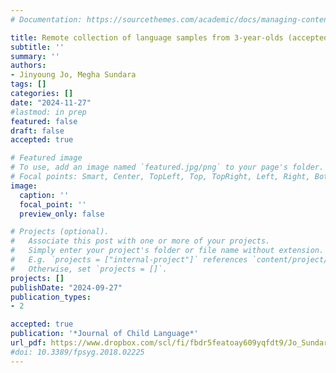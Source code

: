 ```yaml
---
# Documentation: https://sourcethemes.com/academic/docs/managing-content/

title: Remote collection of language samples from 3-year-olds (accepted)
subtitle: ''
summary: ''
authors:
- Jinyoung Jo, Megha Sundara
tags: []
categories: []
date: "2024-11-27"
#lastmod: in prep
featured: false
draft: false
accepted: true

# Featured image
# To use, add an image named `featured.jpg/png` to your page's folder.
# Focal points: Smart, Center, TopLeft, Top, TopRight, Left, Right, BottomLeft, Bottom, BottomRight.
image:
  caption: ''
  focal_point: ''
  preview_only: false

# Projects (optional).
#   Associate this post with one or more of your projects.
#   Simply enter your project's folder or file name without extension.
#   E.g. `projects = ["internal-project"]` references `content/project/deep-learning/index.md`.
#   Otherwise, set `projects = []`.
projects: []
publishDate: "2024-09-27"
publication_types:
- 2

accepted: true
publication: '*Journal of Child Language*'
url_pdf: https://www.dropbox.com/scl/fi/fbdr5featoay609yqfdt9/Jo_Sundara_JCL_final_manuscript_AuthorInfoRemoved.pdf?rlkey=y9g8rtyuhkz59rn0b34fmys81&st=c63aog9o&dl=0
#doi: 10.3389/fpsyg.2018.02225
---
```

